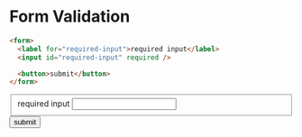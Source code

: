 <link rel="stylesheet" href="./assets/index.css" />
<script type="module" src="./assets/index.js"></script>

# Form Validation

```html
<form>
  <label for="required-input">required input</label>
  <input id="required-input" required />

  <button>submit</button>
</form>
```

<ui-demo>
<form>
  <fieldset>
    <label for="required-input">required input</label>
    <input id="required-input" name="required-input" required />
  </fieldset>
  <button>submit</button>
</form>
</ui-demo>

<script type="module">
  const form = document.querySelector('form');
  form.novalidate = false;

  form.addEventListener('submit', e =>{
    e.preventDefault();
    form.reportValidity();
    console.log(Object.fromEntries(new FormData(form)));
  });
</script>
